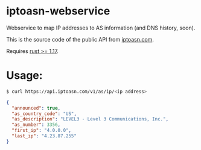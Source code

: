 # iptoasn-webservice

Webservice to map IP addresses to AS information (and DNS history, soon).

This is the source code of the public API from [iptoasn.com](https://iptoasn.com).

Requires [rust >= 1.17](https://www.rust-lang.org/).

# Usage:

```sh
$ curl https://api.iptoasn.com/v1/as/ip/<ip address>
```
```json
{
  "announced": true,
  "as_country_code": "US",
  "as_description": "LEVEL3 - Level 3 Communications, Inc.",
  "as_number": 3356,
  "first_ip": "4.0.0.0",
  "last_ip": "4.23.87.255"
}
```
